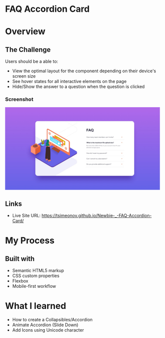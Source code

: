# FAQ Accordion Card

# Overview

## The Challenge

Users should be a able to:

- View the optimal layout for the component depending on their device's screen size
- See hover states for all interactive elements on the page
- Hide/Show the answer to a question when the question is clicked

### Screenshot

![](./design/desktop-design.jpg)

## Links

- Live Site URL: https://tsimeonov.github.io/Newbie-_-FAQ-Accordion-Card/

# My Process

## Built with

- Semantic HTML5 markup
- CSS custom properties
- Flexbox
- Mobile-first workflow

# What I learned

- How to create a Collapsibles/Accordion
- Animate Accordion (Slide Down)
- Add Icons using Unicode character
